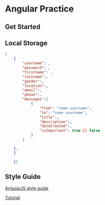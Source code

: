 # Angular Practice

## Get Started



## Local Storage
```json
[
    {
        "username": ,
        "password": ,
        "firstname": ,
        "lastname":,
        "gender":, 
        "location":, 
        "email":,
        "phone":,
        "messages":[
            {
                "from": "some username",
                "to": "some username",
                "title":,
                "description":,
                "dateCreated":,
                "isImportant": true || false
            }
        ]

    },
    {

    }]
```
## Style Guide
[AngularJS style guide](https://github.com/johnpapa/angular-styleguide/blob/master/a1/README.md#modules)

[Tutorial](http://www.dotnettricks.com/learn/angularjs/understanding-angularjs-watch-digest-and-apply)
